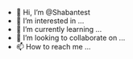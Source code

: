 - 👋 Hi, I’m @Shabantest
- 👀 I’m interested in ...
- 🌱 I’m currently learning ...
- 💞️ I’m looking to collaborate on ...
- 📫 How to reach me ...

<!---
Shabantest/Shabantest is a ✨ special ✨ repository because its `README.md` (this file) appears on your GitHub profile.
You can click the Preview link to take a look at your changes.
--->
